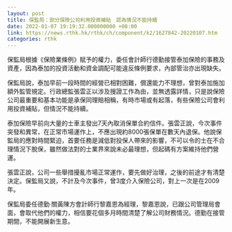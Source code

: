 ```yaml
---
layout: post
title: 保監局：部分保險公司利用投資補貼　認為情況不能持續
date: 2022-01-07 19:19:32.000000000 +08:00
link: https://news.rthk.hk/rthk/ch/component/k2/1627842-20220107.htm
categories: rthk
---
```


保監局根據《保險業條例》賦予的權力，委任會計師行德勤接管泰加保險的事務及資產，因為泰加的投資活動和資金調配可能違反條例要求，內部管治亦出現缺失。

保監局說，泰加早前一段時間的經營已相對困難，償還能力不理想，曾對泰加施加額外監管規定。行政總監張雲正以涉及搜證工作為由，並無透露詳情，只是說保險公司最重要和基本功能是承保同理賠相稱，有時市場或有起落，有些保險公司會利用投資補貼，但情況不能持續。

泰加保險早前向大量的士車主發出7天內取消保單合約信件。張雲正說，今次事件突發和異常，在正常市場運作上，不應出現約8000張保單在數天內退保。他說保監局的應對時間緊迫，首要任務是減低對投保人帶來的影響，不可以令的士在不合理情況下脫保，雖然做法對的士業界來說未必最理想，但起碼有方案維持他們營運。

張雲正說，公司一些舉措擾亂市場正常運作，要先做好治理，之後的前途才有清楚決定。保監局又說，不計及今次事件，曾3度介入保險公司，對上一次是在2009年。

保監局委任德勤‧關黃陳方會計師行黎嘉恩為經理，黎嘉恩說，已跟公司管理局會面，會取代他們的權力，相信要花個多月時間清楚了解公司財務情況。德勤在接管期間，不能開展新生意。

